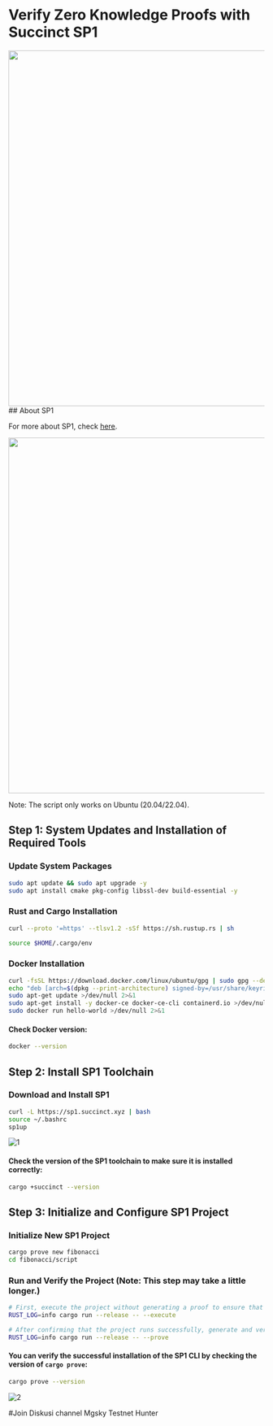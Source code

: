 # Verify Zero Knowledge Proofs with Succinct SP1

<img src="https://app.ashbyhq.com/api/images/org-theme-wordmark/b045220d-46fa-4dd2-9364-ea30bc7bb174/81de4234-5c9f-40cf-8566-4324fd3a42f4.png" width="700"/>
## About SP1

For more about SP1, check [here](https://docs.succinct.xyz/introduction.html).


<img src="https://docs.succinct.xyz/sp1.png" width="700"/>

Note: The script only works on Ubuntu (20.04/22.04). 


## Step 1: System Updates and Installation of Required Tools

### Update System Packages
```bash
sudo apt update && sudo apt upgrade -y
sudo apt install cmake pkg-config libssl-dev build-essential -y
```

### Rust and Cargo Installation
```bash
curl --proto '=https' --tlsv1.2 -sSf https://sh.rustup.rs | sh

source $HOME/.cargo/env
```

### Docker Installation
```bash
curl -fsSL https://download.docker.com/linux/ubuntu/gpg | sudo gpg --dearmor -o /usr/share/keyrings/docker-archive-keyring.gpg
echo "deb [arch=$(dpkg --print-architecture) signed-by=/usr/share/keyrings/docker-archive-keyring.gpg] https://download.docker.com/linux/ubuntu $(lsb_release -cs) stable" | sudo tee /etc/apt/sources.list.d/docker.list > /dev/null
sudo apt-get update >/dev/null 2>&1
sudo apt-get install -y docker-ce docker-ce-cli containerd.io >/dev/null 2>&1
sudo docker run hello-world >/dev/null 2>&1
```
#### Check Docker version:
```bash
docker --version
```

## Step 2: Install SP1 Toolchain

### Download and Install SP1 
```bash
curl -L https://sp1.succinct.xyz | bash
source ~/.bashrc
sp1up
```

![1](https://github.com/user-attachments/assets/394f0326-56a0-4b78-928d-da591125d72a)


#### Check the version of the SP1 toolchain to make sure it is installed correctly:
```bash
cargo +succinct --version
```

## Step 3: Initialize and Configure SP1 Project

### Initialize New SP1 Project
```bash
cargo prove new fibonacci
cd fibonacci/script
```

### Run and Verify the Project (Note: This step may take a little longer.)
```bash
# First, execute the project without generating a proof to ensure that everything is set up correctly:
RUST_LOG=info cargo run --release -- --execute

# After confirming that the project runs successfully, generate and verify ZK proof:
RUST_LOG=info cargo run --release -- --prove
```

#### You can verify the successful installation of the SP1 CLI by checking the version of `cargo prove`:
```bash
cargo prove --version
```
![2](https://github.com/user-attachments/assets/c5a7d96a-779d-4669-b768-8f46906469ef)

#Join Diskusi channel
Mgsky Testnet Hunter


